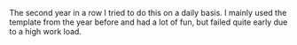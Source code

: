 The second year in a row I tried to do this on a daily basis. I mainly used the template from the year before and had a lot of fun, but failed quite early due to a high work load.
